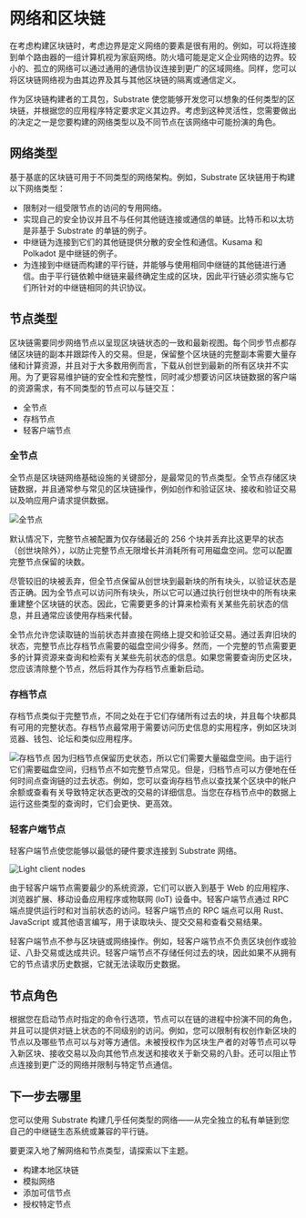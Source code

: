 # 网络和区块链

在考虑构建区块链时，考虑边界是定义网络的要素是很有用的。例如，可以将连接到单个路由器的一组计算机视为家庭网络。防火墙可能是定义企业网络的边界。较小的、孤立的网络可以通过通用的通信协议连接到更广的区域网络。同样，您可以将区块链网络视为由其边界及其与其他区块链的隔离或通信定义。

作为区块链构建者的工具包，Substrate 使您能够开发您可以想象的任何类型的区块链，并根据您的应用程序特定要求定义其边界。考虑到这种灵活性，您需要做出的决定之一是您要构建的网络类型以及不同节点在该网络中可能扮演的角色。

## 网络类型
基于基底的区块链可用于不同类型的网络架构。例如，Substrate 区块链用于构建以下网络类型：

- 限制对一组受限节点的访问的专用网络。
- 实现自己的安全协议并且不与任何其他链连接或通信的单链。比特币和以太坊是非基于 Substrate 的单链的例子。
- 中继链为连接到它们的其他链提供分散的安全性和通信。Kusama 和 Polkadot 是中继链的例子。
- 为连接到中继链而构建的平行链，并能够与使用相同中继链的其他链进行通信。由于平行链依赖中继链来最终确定生成的区块，因此平行链必须实施与它们所针对的中继链相同的共识协议。

## 节点类型
区块链需要同步网络节点以呈现区块链状态的一致和最新视图。每个同步节点都存储区块链的副本并跟踪传入的交易。但是，保留整个区块链的完整副本需要大量存储和计算资源，并且对于大多数用例而言，下载从创世到最新的所有区块并不实用。为了更容易维护链的安全性和完整性，同时减少想要访问区块链数据的客户端的资源需求，有不同类型的节点可以与链交互：

- 全节点
- 存档节点
- 轻客户端节点

### 全节点
全节点是区块链网络基础设施的关键部分，是最常见的节点类型。全节点存储区块链数据，并且通常参与常见的区块链操作，例如创作和验证区块、接收和验证交易以及响应用户请求提供数据。

![全节点](./assets/full-node.avif)

默认情况下，完整节点被配置为仅存储最近的 256 个块并丢弃比这更早的状态（创世块除外），以防止完整节点无限增长并消耗所有可用磁盘空间。您可以配置完整节点保留的块数。

尽管较旧的块被丢弃，但全节点保留从创世块到最新块的所有块头，以验证状态是否正确。因为全节点可以访问所有块头，所以它可以通过执行创世块中的所有块来重建整个区块链的状态。因此，它需要更多的计算来检索有关某些先前状态的信息，并且通常应该使用存档来代替。

全节点允许您读取链的当前状态并直接在网络上提交和验证交易。通过丢弃旧块的状态，完整节点比存档节点需要的磁盘空间少得多。然而，一个完整的节点需要更多的计算资源来查询和检索有关某些先前状态的信息。如果您需要查询历史区块，您应该清除整个节点，然后将其作为存档节点重新启动。

### 存档节点
存档节点类似于完整节点，不同之处在于它们存储所有过去的块，并且每个块都具有可用的完整状态。存档节点最常用于需要访问历史信息的实用程序，例如区块浏览器、钱包、论坛和类似应用程序。


![存档节点](./assets/archive-node.avif)
因为归档节点保留历史状态，所以它们需要大量磁盘空间。由于运行它们需要磁盘空间，归档节点不如完整节点常见。但是，归档节点可以方便地在任何时间点查询链的过去状态。例如，您可以查询存档节点以查找某个区块中的帐户余额或查看有关导致特定状态更改的交易的详细信息。当您在存档节点中的数据上运行这些类型的查询时，它们会更快、更高效。

### 轻客户端节点
轻客户端节点使您能够以最低的硬件要求连接到 Substrate 网络。


![Light client nodes](./assets/light-node.avif)

由于轻客户端节点需要最少的系统资源，它们可以嵌入到基于 Web 的应用程序、浏览器扩展、移动设备应用程序或物联网 (IoT) 设备中。轻客户端节点通过 RPC 端点提供运行时和对当前状态的访问。轻客户端节点的 RPC 端点可以用 Rust、JavaScript 或其他语言编写，用于读取块头、提交交易和查看交易结果。

轻客户端节点不参与区块链或网络操作。例如，轻客户端节点不负责区块创作或验证、八卦交易或达成共识。轻客户端节点不存储任何过去的块，因此如果不从拥有它的节点请求历史数据，它就无法读取历史数据。

## 节点角色
根据您在启动节点时指定的命令行选项，节点可以在链的进程中扮演不同的角色，并且可以提供对链上状态的不同级别的访问。例如，您可以限制有权创作新区块的节点以及哪些节点可以与对等方通信。未被授权作为区块生产者的对等节点可以导入新区块、接收交易以及向其他节点发送和接收关于新交易的八卦。还可以阻止节点连接到更广泛的网络并限制与特定节点通信。

## 下一步去哪里
您可以使用 Substrate 构建几乎任何类型的网络——从完全独立的私有单链到您自己的中继链生态系统或兼容的平行链。

要更深入地了解网络和节点类型，请探索以下主题。

- 构建本地区块链
- 模拟网络
- 添加可信节点
- 授权特定节点